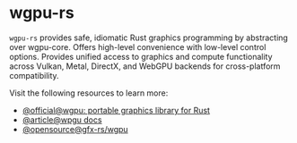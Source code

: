 # wgpu-rs

`wgpu-rs` provides safe, idiomatic Rust graphics programming by abstracting over wgpu-core. Offers high-level convenience with low-level control options. Provides unified access to graphics and compute functionality across Vulkan, Metal, DirectX, and WebGPU backends for cross-platform compatibility.

Visit the following resources to learn more:

- [@official@wgpu: portable graphics library for Rust](https://wgpu.rs/)
- [@article@wpgu docs](hhttps://docs.rs/wgpu/latest/wgpu/)
- [@opensource@gfx-rs/wgpu](https://github.com/gfx-rs/wgpu)